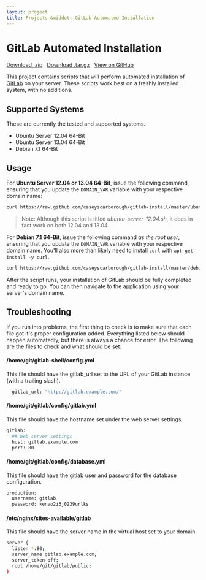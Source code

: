 ```yaml
---
layout: project
title: Projects &middot; GitLab Automated Installation
---
```


# GitLab Automated Installation

<i class="icon-cloud-download"></i> <a href="https://github.com/caseyscarborough/gitlab-install/zipball/master">Download .zip</a> &nbsp; 
<i class="icon-cloud-download"></i> <a href="https://github.com/caseyscarborough/gitlab-install/tarball/master">Download .tar.gz</a> &nbsp; 
<i class="icon-github"></i> <a href="https://github.com/caseyscarborough/gitlab-install">View on GitHub</a>

This project contains scripts that will perform automated installation of [GitLab](http://gitlab.org) on your server. These scripts work best on a freshly installed system, with no additions.

## Supported Systems

These are currently the tested and supported systems.

* Ubuntu Server 12.04 64-Bit
* Ubuntu Server 13.04 64-Bit
* Debian 7.1 64-Bit

## Usage

For __Ubuntu Server 12.04 or 13.04 64-Bit__, issue the following command, ensuring that you update the `DOMAIN_VAR` variable with your respective domain name:

```bash
curl https://raw.github.com/caseyscarborough/gitlab-install/master/ubuntu-server-12.04.sh | sudo DOMAIN_VAR=gitlab.example.com bash
```

> Note: Although this script is titled _ubuntu-server-12.04.sh_, it does in fact work on both 12.04 and 13.04.

For __Debian 7.1 64-Bit__, issue the following command _as the root user_, ensuring that you update the `DOMAIN_VAR` variable with your respective domain name. You'll also more than likely need to install `curl` with `apt-get install -y curl`.

```bash
curl https://raw.github.com/caseyscarborough/gitlab-install/master/debian-7.1.sh | DOMAIN_VAR=gitlab.example.com bash
```
 
After the script runs, your installation of GitLab should be fully completed and ready to go. You can then navigate to the application using your server's domain name.

## Troubleshooting

If you run into problems, the first thing to check is to make sure that each file got it's proper configuration added. Everything listed below should happen automatedly, but there is always a chance for error. The following are the files to check and what should be set:

#### /home/git/gitlab-shell/config.yml

This file should have the gitlab_url set to the URL of your GitLab instance (with a trailing slash).

```bash
  gitlab_url: "http://gitlab.example.com/"
```

#### /home/git/gitlab/config/gitlab.yml

This file should have the hostname set under the web server settings.

```bash
gitlab:
  ## Web server settings
  host: gitlab.example.com
  port: 80
```

#### /home/git/gitlab/config/database.yml

This file should have the gitlab user and password for the database configuration.

```bash
production:
  username: gitlab
  password: kenvo2i3j0239urlks
```

#### /etc/nginx/sites-available/gitlab

This file should have the server name in the virtual host set to your domain.

```bash
server {
  listen *:80;
  server_name gitlab.example.com;
  server_token off;
  root /home/git/gitlab/public;
}
```